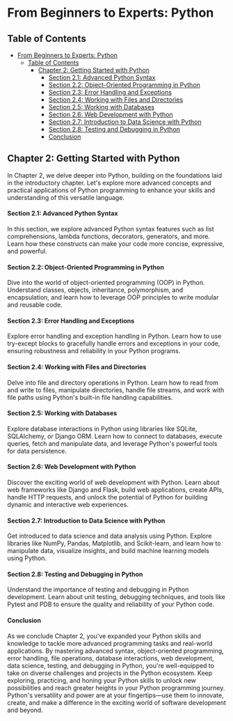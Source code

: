 # From Beginners to Experts: Python

## Table of Contents

- [From Beginners to Experts: Python](#from-beginners-to-experts-python)
  - [Table of Contents](#table-of-contents)
    - [Chapter 2: Getting Started with Python](#chapter-2-getting-started-with-python)
      - [Section 2.1: Advanced Python Syntax](#section-21-advanced-python-syntax)
      - [Section 2.2: Object-Oriented Programming in Python](#section-22-object-oriented-programming-in-python)
      - [Section 2.3: Error Handling and Exceptions](#section-23-error-handling-and-exceptions)
      - [Section 2.4: Working with Files and Directories](#section-24-working-with-files-and-directories)
      - [Section 2.5: Working with Databases](#section-25-working-with-databases)
      - [Section 2.6: Web Development with Python](#section-26-web-development-with-python)
      - [Section 2.7: Introduction to Data Science with Python](#section-27-introduction-to-data-science-with-python)
      - [Section 2.8: Testing and Debugging in Python](#section-28-testing-and-debugging-in-python)
      - [Conclusion](#conclusion)

## Chapter 2: Getting Started with Python

In Chapter 2, we delve deeper into Python, building on the foundations laid in the introductory chapter. Let's explore more advanced concepts and practical applications of Python programming to enhance your skills and understanding of this versatile language.

#### Section 2.1: Advanced Python Syntax

In this section, we explore advanced Python syntax features such as list comprehensions, lambda functions, decorators, generators, and more. Learn how these constructs can make your code more concise, expressive, and powerful.

#### Section 2.2: Object-Oriented Programming in Python

Dive into the world of object-oriented programming (OOP) in Python. Understand classes, objects, inheritance, polymorphism, and encapsulation, and learn how to leverage OOP principles to write modular and reusable code.

#### Section 2.3: Error Handling and Exceptions

Explore error handling and exception handling in Python. Learn how to use try-except blocks to gracefully handle errors and exceptions in your code, ensuring robustness and reliability in your Python programs.

#### Section 2.4: Working with Files and Directories

Delve into file and directory operations in Python. Learn how to read from and write to files, manipulate directories, handle file streams, and work with file paths using Python's built-in file handling capabilities.

#### Section 2.5: Working with Databases

Explore database interactions in Python using libraries like SQLite, SQLAlchemy, or Django ORM. Learn how to connect to databases, execute queries, fetch and manipulate data, and leverage Python's powerful tools for data persistence.

#### Section 2.6: Web Development with Python

Discover the exciting world of web development with Python. Learn about web frameworks like Django and Flask, build web applications, create APIs, handle HTTP requests, and unlock the potential of Python for building dynamic and interactive web experiences.

#### Section 2.7: Introduction to Data Science with Python

Get introduced to data science and data analysis using Python. Explore libraries like NumPy, Pandas, Matplotlib, and Scikit-learn, and learn how to manipulate data, visualize insights, and build machine learning models using Python.

#### Section 2.8: Testing and Debugging in Python

Understand the importance of testing and debugging in Python development. Learn about unit testing, debugging techniques, and tools like Pytest and PDB to ensure the quality and reliability of your Python code.

#### Conclusion

As we conclude Chapter 2, you've expanded your Python skills and knowledge to tackle more advanced programming tasks and real-world applications. By mastering advanced syntax, object-oriented programming, error handling, file operations, database interactions, web development, data science, testing, and debugging in Python, you're well-equipped to take on diverse challenges and projects in the Python ecosystem. Keep exploring, practicing, and honing your Python skills to unlock new possibilities and reach greater heights in your Python programming journey. Python's versatility and power are at your fingertips—use them to innovate, create, and make a difference in the exciting world of software development and beyond.